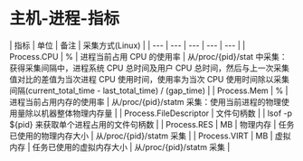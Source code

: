 # 主机-进程-指标

| 指标 | 单位  | 备注 | 采集方式(Linux) |
| --- | --- | --- | --- | --- |
| Process.CPU | % | 进程当前占用 CPU 的使用率 | 从/proc/{pid}/stat 中采集：获得采集间隔中，进程系统 CPU 总时间及用户 CPU 总时间，然后与上一次采集值对比的差值为当次进程 CPU 使用时间，使用率为当次 CPU 使用时间除以采集间隔(current_total_time - last_total_time) / (gap_time) |
| Process.Mem | % | 进程当前占用内存的使用率 | 从/proc/{pid}/statm 采集：使用当前进程的物理使用量除以机器整体物理内存量 |
| Process.FileDescriptor |  文件句柄数 | | lsof -p ${pid} 来获取单个进程占用的文件句柄数 |
| Process.RES | MB | 物理内存 | 任务已使用的物理内存大小 | 从/proc/{pid}/statm 采集 |
| Process.VIRT | MB | 虚拟内存 | 任务已使用的虚拟内存大小 | 从/proc/{pid}/statm 采集 |

